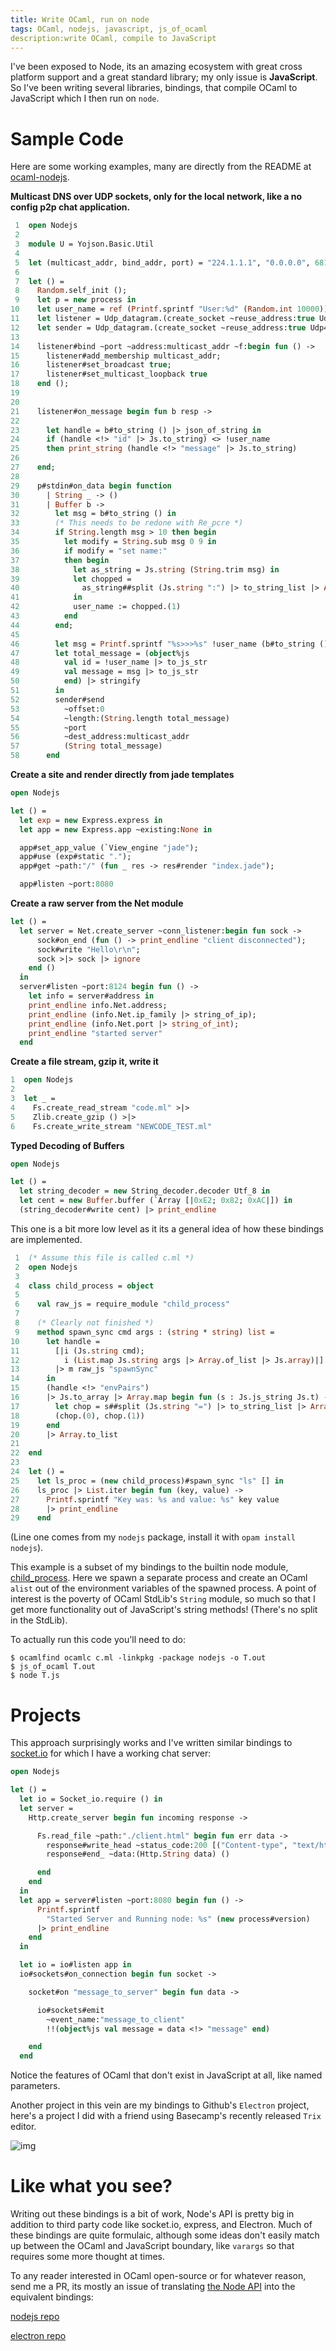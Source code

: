 ```yaml
---
title: Write OCaml, run on node
tags: OCaml, nodejs, javascript, js_of_ocaml
description:write OCaml, compile to JavaScript
---
```


I've been exposed to Node, its an amazing ecosystem with great cross
platform support and a great standard library; my only issue is
**JavaScript**. So I've been writing several libraries, bindings, that
compile OCaml to JavaScript which I then run on `node`.

# Sample Code

Here are some working examples, many are directly from the README at
[ocaml-nodejs](https://github.com/fxfactorial/ocaml-nodejs/blob/master/README.md).

**Multicast DNS over UDP sockets, only for the local network, like a
 no config p2p chat application.**

```ocaml
 1  open Nodejs
 2  
 3  module U = Yojson.Basic.Util
 4  
 5  let (multicast_addr, bind_addr, port) = "224.1.1.1", "0.0.0.0", 6811
 6  
 7  let () =
 8    Random.self_init ();
 9    let p = new process in
10    let user_name = ref (Printf.sprintf "User:%d" (Random.int 10000)) in
11    let listener = Udp_datagram.(create_socket ~reuse_address:true Udp4) in
12    let sender = Udp_datagram.(create_socket ~reuse_address:true Udp4) in
13  
14    listener#bind ~port ~address:multicast_addr ~f:begin fun () ->
15      listener#add_membership multicast_addr;
16      listener#set_broadcast true;
17      listener#set_multicast_loopback true
18    end ();
19  
20  
21    listener#on_message begin fun b resp ->
22  
23      let handle = b#to_string () |> json_of_string in
24      if (handle <!> "id" |> Js.to_string) <> !user_name
25      then print_string (handle <!> "message" |> Js.to_string)
26  
27    end;
28  
29    p#stdin#on_data begin function
30      | String _ -> ()
31      | Buffer b ->
32        let msg = b#to_string () in
33        (* This needs to be redone with Re_pcre *)
34        if String.length msg > 10 then begin
35          let modify = String.sub msg 0 9 in
36          if modify = "set name:"
37          then begin
38            let as_string = Js.string (String.trim msg) in
39            let chopped =
40              as_string##split (Js.string ":") |> to_string_list |> Array.of_list
41            in
42            user_name := chopped.(1)
43          end
44        end;
45  
46        let msg = Printf.sprintf "%s>>>%s" !user_name (b#to_string ()) in
47        let total_message = (object%js
48          val id = !user_name |> to_js_str
49          val message = msg |> to_js_str
50          end) |> stringify
51        in
52        sender#send
53          ~offset:0
54          ~length:(String.length total_message)
55          ~port
56          ~dest_address:multicast_addr
57          (String total_message)
58      end
```

**Create a site and render directly from jade templates**

```ocaml
open Nodejs

let () =
  let exp = new Express.express in
  let app = new Express.app ~existing:None in

  app#set_app_value (`View_engine "jade");
  app#use (exp#static ".");
  app#get ~path:"/" (fun _ res -> res#render "index.jade");

  app#listen ~port:8080
```

**Create a raw server from the Net module**

```ocaml
let () =
  let server = Net.create_server ~conn_listener:begin fun sock ->
      sock#on_end (fun () -> print_endline "client disconnected");
      sock#write "Hello\r\n";
      sock >|> sock |> ignore
    end ()
  in
  server#listen ~port:8124 begin fun () ->
    let info = server#address in
    print_endline info.Net.address;
    print_endline (info.Net.ip_family |> string_of_ip);
    print_endline (info.Net.port |> string_of_int);
    print_endline "started server"
  end
```

**Create a file stream, gzip it, write it**

```ocaml
1  open Nodejs
2  
3  let _ =
4    Fs.create_read_stream "code.ml" >|>
5    Zlib.create_gzip () >|>
6    Fs.create_write_stream "NEWCODE_TEST.ml"
```

**Typed Decoding of Buffers**

```ocaml
open Nodejs

let () =
  let string_decoder = new String_decoder.decoder Utf_8 in
  let cent = new Buffer.buffer (`Array [|0xE2; 0x82; 0xAC|]) in
  (string_decoder#write cent) |> print_endline
```

This one is a bit more low level as it its a general idea of how these
bindings are implemented.

```ocaml
 1  (* Assume this file is called c.ml *)
 2  open Nodejs
 3  
 4  class child_process = object
 5  
 6    val raw_js = require_module "child_process"
 7  
 8    (* Clearly not finished *)
 9    method spawn_sync cmd args : (string * string) list =
10      let handle =
11        [|i (Js.string cmd);
12          i (List.map Js.string args |> Array.of_list |> Js.array)|]
13        |> m raw_js "spawnSync"
14      in
15      (handle <!> "envPairs")
16      |> Js.to_array |> Array.map begin fun (s : Js.js_string Js.t) ->
17        let chop = s##split (Js.string "=") |> to_string_list |> Array.of_list in
18        (chop.(0), chop.(1))
19      end
20      |> Array.to_list
21  
22  end
23  
24  let () =
25    let ls_proc = (new child_process)#spawn_sync "ls" [] in
26    ls_proc |> List.iter begin fun (key, value) ->
27      Printf.sprintf "Key was: %s and value: %s" key value
28      |> print_endline
29    end
```

(Line one comes from my `nodejs` package, install it with `opam install
nodejs`). 

This example is a subset of my bindings to the builtin node module,
[child\_process](https://nodejs.org/api/child_process.html). Here we spawn a separate process and create an OCaml
`alist` out of the environment variables of the spawned process. A
point of interest is the poverty of OCaml StdLib's `String` module, so
much so that I get more functionality out of JavaScript's string
methods! (There's no split in the StdLib). 

To actually run this code you'll need to do:

```shell
$ ocamlfind ocamlc c.ml -linkpkg -package nodejs -o T.out
$ js_of_ocaml T.out
$ node T.js
```

# Projects

This approach surprisingly works and I've written similar bindings to
[socket.io](https://github.com/fxfactorial/ocaml-npm-socket-io) for which I have a working chat server:

```ocaml
open Nodejs

let () =
  let io = Socket_io.require () in
  let server =
    Http.create_server begin fun incoming response ->

      Fs.read_file ~path:"./client.html" begin fun err data ->
        response#write_head ~status_code:200 [("Content-type", "text/html")];
        response#end_ ~data:(Http.String data) ()

      end
    end
  in
  let app = server#listen ~port:8080 begin fun () ->
      Printf.sprintf
        "Started Server and Running node: %s" (new process#version)
      |> print_endline
    end
  in

  let io = io#listen app in
  io#sockets#on_connection begin fun socket ->

    socket#on "message_to_server" begin fun data ->

      io#sockets#emit
        ~event_name:"message_to_client"
        !!(object%js val message = data <!> "message" end)

    end
  end
```

Notice the features of OCaml that don't exist in JavaScript at all,
like named parameters.

Another project in this vein are my bindings to Github's `Electron`
project, here's a project I did with a friend using Basecamp's
recently released `Trix` editor.

![img](./electron_working.gif)

# Like what you see?

Writing out these bindings is a bit of work, Node's API is pretty big
in addition to third party code like socket.io, express, and
Electron. Much of these bindings are quite formulaic, although some
ideas don't easily match up between the OCaml and JavaScript boundary,
like `varargs` so that requires some more thought at times. 

To any reader interested in OCaml open-source or for whatever reason,
send me a PR, its mostly an issue of translating [the Node API](https://nodejs.org/api/index.html) into the
equivalent bindings:

[nodejs repo](https://github.com/fxfactorial/ocaml-nodejs)

[electron repo](https://github.com/fxfactorial/ocaml-electron)
